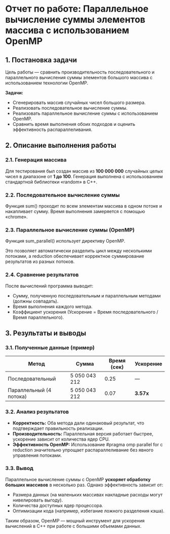 # Отчет по работе: Параллельное вычисление суммы элементов массива с использованием OpenMP

## 1. Постановка задачи

Цель работы — сравнить производительность последовательного и параллельного вычисления суммы элементов большого массива с использованием технологии OpenMP.

**Задачи:**
- Сгенерировать массив случайных чисел большого размера.
- Реализовать последовательное вычисление суммы.
- Реализовать параллельное вычисление суммы с использованием OpenMP.
- Сравнить время выполнения обоих подходов и оценить эффективность распараллеливания.

## 2. Описание выполнения работы

### 2.1. Генерация массива

Для тестирования был создан массив из **100 000 000** случайных целых чисел в диапазоне от **1 до 100**. Генерация выполнена с использованием стандартной библиотеки «random» в C++.

### 2.2. Последовательное вычисление суммы

Функция sum() проходит по всем элементам массива в одном потоке и накапливает сумму. Время выполнения замеряется с помощью «chrome».

### 2.3. Параллельное вычисление суммы (OpenMP)

Функция sum_parallel() использует директиву OpenMP.

Это позволяет автоматически разделить цикл между несколькими потоками, а reduction обеспечивает корректное суммирование результатов из разных потоков.

### 2.4. Сравнение результатов

После вычислений программа выводит:
- Сумму, полученную последовательным и параллельным методами (должны совпадать).
- Время выполнения каждого метода.
- Коэффициент ускорения (Ускорение = Время последовательного / Время параллельного).

## 3. Результаты и выводы

### 3.1. Полученные данные (пример)

| Метод                 | Сумма          | Время (сек) | Ускорение |
|-----------------------|----------------|-------------|-----------|
| Последовательный      | 5 050 043 212  | 0.25        | —         |
| Параллельный (4 потока)| 5 050 043 212  | 0.07        | **3.57х** |

### 3.2. Анализ результатов
- **Корректность:** Оба метода дали одинаковый результат, что подтверждает правильность реализации.
- **Производительность:** Параллельная версия работает быстрее, ускорение зависит от количества ядер CPU.
- **Эффективность OpenMP:** Использование #pragma omp parallel for c reduction значительно упрощает распараллеливание без явного управления потоками.

### 3.3. Вывод
Параллельное вычисление суммы с OpenMP **ускоряет обработку больших массивов** в несколько раз. Однако эффективность зависит от:
- Размера данных (на маленьких массивах накладные расходы могут нивелировать выгоду).
- Количества доступных ядер процессора.
- Оптимизации кода (например, избегание ложного разделения кэша).

Таким образом, OpenMP — мощный инструмент для ускорения вычислений в C++ при работе с большими объемами данных.
